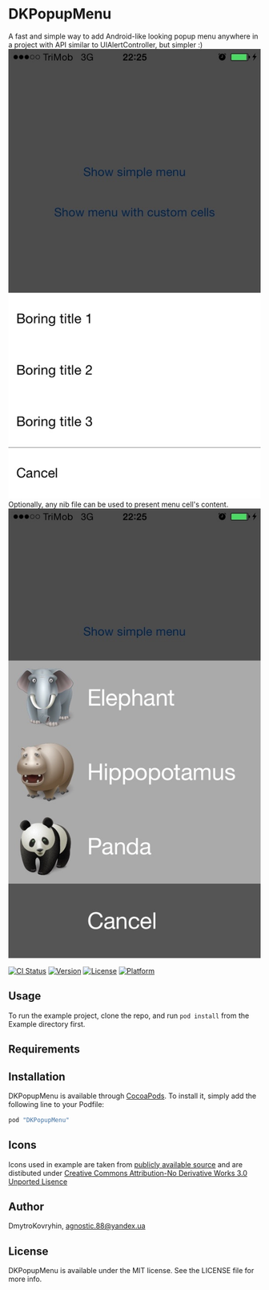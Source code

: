 # DKPopupMenu

A fast and simple way to add Android-like looking popup menu anywhere in a project with API similar to UIAlertController, but simpler :)
![](Demo/simple.jpg)
Optionally, any nib file can be used to present menu cell's content.
![](Demo/custom.jpg)

[![CI Status](http://img.shields.io/travis/DmytroKovryhin/DKPopupMenu.svg?style=flat)](https://travis-ci.org/DmytroKovryhin/DKPopupMenu)
[![Version](https://img.shields.io/cocoapods/v/DKPopupMenu.svg?style=flat)](http://cocoapods.org/pods/DKPopupMenu)
[![License](https://img.shields.io/cocoapods/l/DKPopupMenu.svg?style=flat)](http://cocoapods.org/pods/DKPopupMenu)
[![Platform](https://img.shields.io/cocoapods/p/DKPopupMenu.svg?style=flat)](http://cocoapods.org/pods/DKPopupMenu)

## Usage

To run the example project, clone the repo, and run `pod install` from the Example directory first.

## Requirements

## Installation

DKPopupMenu is available through [CocoaPods](http://cocoapods.org). To install
it, simply add the following line to your Podfile:

```ruby
pod "DKPopupMenu"
```

## Icons
Icons used in example are taken from [publicly available source](http://www.iconfinder.com) and are distibuted under [Creative Commons Attribution-No Derivative Works 3.0 Unported Lisence](http://creativecommons.org/licenses/by-nd/3.0/)

## Author

DmytroKovryhin, agnostic.88@yandex.ua

## License

DKPopupMenu is available under the MIT license. See the LICENSE file for more info.
